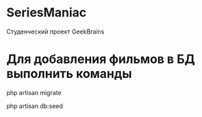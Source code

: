 # SeriesManiac
Студенческий проект GeekBrains

# Для добавления фильмов в БД выполнить команды
php artisan migrate

php artisan db:seed
